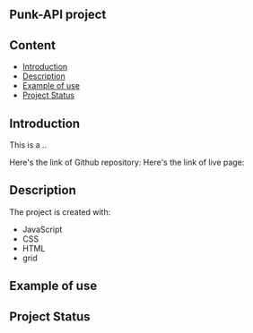 ## Punk-API project
## Content
* [Introduction](#introduction)
* [Description](#description)
* [Example of use](#example-of-use)
* [Project Status](#project-status)

## Introduction
This is a ..

Here's the link of Github repository: 
Here's the link of live page: 
	
## Description
The project is created with:
* JavaScript
* CSS
* HTML
* grid





## Example of use



## Project Status

